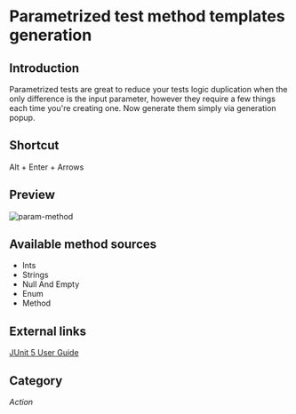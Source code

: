 # Parametrized test method templates generation

## Introduction
Parametrized tests are great to reduce your tests logic duplication when the only difference is the input parameter, however they require a few things each time you're creating one. Now generate them simply via generation popup.

## Shortcut
Alt + Enter + Arrows

## Preview
![param-method](https://user-images.githubusercontent.com/23218302/162581204-dce3aee1-b7be-41c7-bdc6-ff73c566784c.gif)

## Available method sources
* Ints
* Strings
* Null And Empty
* Enum
* Method

## External links
[JUnit 5 User Guide](https://junit.org/junit5/docs/current/user-guide/#writing-tests-parameterized-tests)

## Category
_Action_
